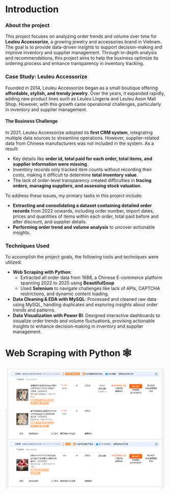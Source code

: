 # Introduction

### About the project
This project focuses on analyzing order trends and volume over time for **Leuleu Accessorize**, a growing jewelry and accessories brand in Vietnam. The goal is to provide data-driven insights to support decision-making and improve inventory and supplier management. Through in-depth analysis and recommendations, this project aims to help the business optimize its ordering process and enhance transparency in inventory tracking.

### Case Study: Leuleu Accessorize
Founded in 2014, Leuleu Accessorize began as a small boutique offering **affordable, stylish, and trendy jewelry**. Over the years, it expanded rapidly, adding new product lines such as Leuleu Lingerie and Leuleu Aeon Mall Shop. However, with this growth came operational challenges, particularly in inventory and supplier management.

#### The Business Challenge

In 2021, Leuleu Accessorize adopted its **first CRM system**, integrating multiple data sources to streamline operations. However, supplier-related data from Chinese manufacturers was not included in the system. As a result:

- Key details like **order id, total paid for each order, total items, and supplier information were missing**.
- Inventory records only tracked item counts without recording their costs, making it difficult to determine **total inventory value**.
- The lack of order-level transparency created difficulties in **tracing orders, managing suppliers, and assessing stock valuation**.

To address these issues, my primary tasks in this project include:

- **Extracting and consolidating a dataset containing detailed order records** from 2022 onwards, including order number, import dates, prices and quantities of items within each order, total paid before and after discount, and supplier details.
- **Performing order trend and volume analysis** to uncover actionable insights.

### Techniques Used
To accomplish the project goals, the following tools and techniques were utilized:
- **Web Scraping with Python**: 
    - Extracted all order data from 1688, a Chinese E-commerce platform spanning 2022 to 2025 using **BeautifulSoup**
    - Used **Selenium** to navigate challenges like lack of APIs, CAPTCHA restrictions, and dynamic content loading.
- **Data Cleaning & EDA with MySQL**: Processed and cleaned raw data using MySQL, handling duplicates and exploring insights about order trends and patterns.
- **Data Visualization with Power BI**: Designed interactive dashboards to visualize order trends and volume fluctuations, provising actionable insights to enhance decision-making in inventory and supplier management.

# Web Scraping with Python 🕸️

<img src='image/image.png' width='500' align='center'>
